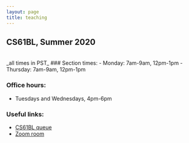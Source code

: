 ```yaml
---
layout: page
title: teaching
---
```

## CS61BL, Summer 2020
<br/>
_all times in PST_
### Section times:
- Monday: 7am-9am, 12pm-1pm
- Thursday: 7am-9am, 12pm-1pm

### Office hours:
- Tuesdays and Wednesdays, 4pm-6pm

### Useful links:
- <a class="fancy-underline" href="https://oh.datastructur.es/">CS61BL queue</a>
- <a class="fancy-underline" href="https://berkeley.zoom.us/j/4574261764">Zoom room</a>
